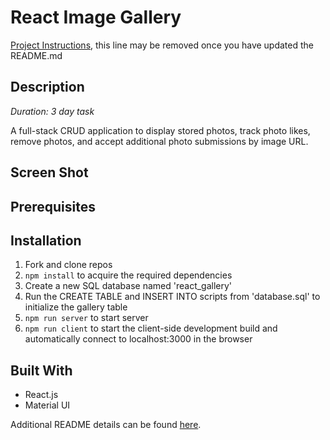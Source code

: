 # React Image Gallery

[Project Instructions](./INSTRUCTIONS.md), this line may be removed once you have updated the README.md

## Description

*Duration: 3 day task*

A full-stack CRUD application to display stored photos, track photo likes, remove photos, and accept additional photo submissions by image URL.

## Screen Shot

## Prerequisites

## Installation

1. Fork and clone repos
2. `npm install` to acquire the required dependencies
3. Create a new SQL database named 'react_gallery'
4. Run the CREATE TABLE  and INSERT INTO scripts from 'database.sql' to initialize the gallery table
5. `npm run server` to start server
6. `npm run client` to start the client-side development build and automatically connect to localhost:3000 in the browser

## Built With

- React.js
- Material UI

Additional README details can be found [here](https://github.com/PrimeAcademy/readme-template/blob/master/README.md).
